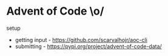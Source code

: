 # Advent of Code \o/

setup

- getting input - https://github.com/scarvalhojr/aoc-cli
- submitting - https://pypi.org/project/advent-of-code-data/
